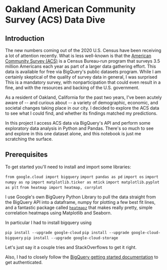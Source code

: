 # Oakland American Community Survey (ACS) Data Dive

## Introduction
The new numbers coming out of the 2020 U.S. Census have been receiving a lot of attention recently. What is less well-known is that the [American Community Survey (ACS)](https://www.census.gov/programs-surveys/acs) is a Census Bureau-run program that surveys 3.5 million Americans each year as part of a larger data gathering effort. This data is available for free via BigQuery's public datasets program. While I am certainly skeptical of the quality of survey data in general, I was surprised This is a mandatory survey, with nonparticipation that could even result in a fine, and with the resources and backing of the U.S. government.

As a resident of Oakland, California for the past two years, I've been acutely aware of -- and curious about -- a variety of demographic, economic, and societal changes taking place in our city. I decided to explore the ACS data to see what I could find, and whether its findings matched my predictions.

In this project I access ACS data via BigQuery's API and perform some exploratory data analysis in Python and Pandas. There's so much to see and explore in this one dataset alone, and this notebook is just me scratching the surface.

## Prerequisites
To get started you'll need to install and import some libraries:

`from google.cloud import bigquery`
`import pandas as pd`
`import os`
`import numpy as np`
`import matplotlib.ticker as mtick`
`import matplotlib.pyplot as plt`
`from heatmap import heatmap, corrplot`

I use Google's own BigQuery Python Library to pull the data straight from the BigQuery API into a dataframe, numpy for plotting a few best fit lines, and a fantastic package called [`heatmapz`](https://pypi.org/project/heatmapz/) that makes really pretty, simple correlation heatmaps using Matplotlib and Seaborn.

In particular I had to install bigquery using

`pip install --upgrade google-cloud`
`pip install --upgrade google-cloud-bigquery`
`pip install --upgrade google-cloud-storage`

Let's just say it a couple tries and StackOverflows to get it right.

Also, I had to closely follow the [BigQuery getting started documentation](https://cloud.google.com/docs/authentication/getting-started) to get authenticated.